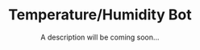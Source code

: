 <p align="center">

  <h1 align="center">Temperature/Humidity Bot</h1> 

  <p align="center">
  A description will be coming soon...
  </p>
